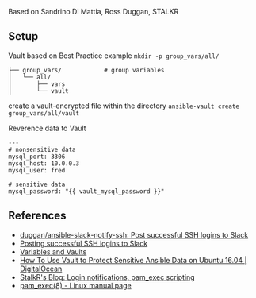 Based on Sandrino Di Mattia, Ross Duggan, STALKR

## Setup
Vault based on Best Practice example `mkdir -p group_vars/all/`
```
├── group_vars/            # group variables
│   └── all/
│       ├── vars
│       └── vault
```

create a vault-encrypted file within the directory `ansible-vault create group_vars/all/vault`

Reverence data to Vault
```
---
# nonsensitive data
mysql_port: 3306
mysql_host: 10.0.0.3
mysql_user: fred

# sensitive data
mysql_password: "{{ vault_mysql_password }}"
```

## References
* [duggan/ansible-slack-notify-ssh: Post successful SSH logins to Slack](https://github.com/duggan/ansible-slack-notify-ssh)
* [Posting successful SSH logins to Slack](http://sandrinodimattia.net/posting-successful-ssh-logins-to-slack/)
* [Variables and Vaults](http://docs.ansible.com/ansible/latest/playbooks_best_practices.html#variables-and-vaults)
* [How To Use Vault to Protect Sensitive Ansible Data on Ubuntu 16.04 | DigitalOcean](https://www.digitalocean.com/community/tutorials/how-to-use-vault-to-protect-sensitive-ansible-data-on-ubuntu-16-04)
* [StalkR's Blog: Login notifications, pam_exec scripting](https://blog.stalkr.net/2010/11/login-notifications-pamexec-scripting.html)
* [pam_exec(8) - Linux manual page](http://man7.org/linux/man-pages/man8/pam_exec.8.html)
